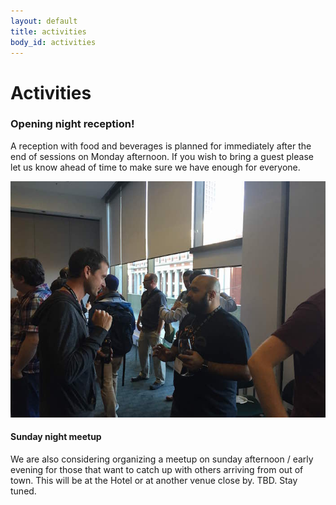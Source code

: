 ```yaml
---
layout: default
title: activities
body_id: activities
---
```


# Activities

<p class="lead">

<h3>Opening night reception!</h3>

A reception with food and beverages is planned for immediately after the end of sessions on Monday afternoon. If you wish to bring a guest please let us know ahead of time to make sure we have enough for everyone.
<p>
<img src="/assets/IMG_8904-reception_sml.jpg">
</p>
<h4>Sunday night meetup</h4>

We are also considering organizing a meetup on sunday afternoon / early evening for those that want to catch up with others arriving from out of town. This will be at the Hotel or at another venue close by. TBD. Stay tuned.

</p>

